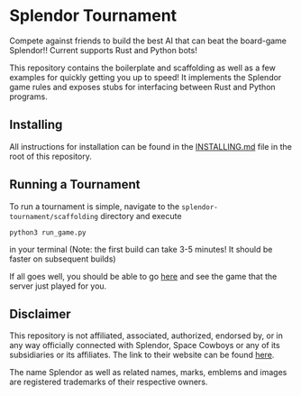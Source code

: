# Splendor Tournament
Compete against friends to build the best AI that can beat the board-game Splendor!! Current supports Rust and Python bots!

This repository contains the boilerplate and scaffolding as well as a few examples for quickly getting you up to speed! It implements the Splendor game rules and exposes stubs for interfacing between Rust and Python programs.

## Installing 

All instructions for installation can be found in the [INSTALLING.md](./INSTALLING.md) file
in the root of this repository.

## Running a Tournament 

To run a tournament is simple, navigate to the `splendor-tournament/scaffolding` directory and execute 

```
python3 run_game.py
```

in your terminal
(Note: the first build can take 3-5 minutes! It should be faster on subsequent builds) 

If all goes well, you should be able to go [here](http://localhost:3030/splendor/splendor_4pl.html) and see the game that the server just played for you.

## Disclaimer

This repository is not affiliated, associated, authorized, endorsed by, or in any way officially connected with Splendor, Space Cowboys or any of its subsidiaries or its affiliates. The link to their website can be found [here](https://www.spacecowboys.fr/splendor-en).

The name Splendor as well as related names, marks, emblems and images are registered trademarks of their respective owners.
